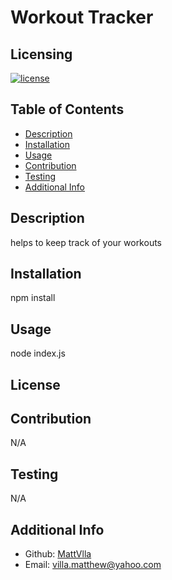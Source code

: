 # Workout Tracker
  
  ## Licensing
  [![license](https://img.shields.io/badge/license--blue)](https://shields.io)

  ## Table of Contents
  - [Description](#description)
  - [Installation](#installation)
  - [Usage](#usage)
  - [Contribution](#contribution)
  - [Testing](#testing)
  - [Additional Info](#additional-info)

  ## Description
  helps to keep track of your workouts

  ## Installation
  npm install

  ## Usage
  node index.js

  ## License
  

  ## Contribution
  N/A

  ## Testing
  N/A

  ## Additional Info
  - Github: [MattVlla](https://github.com/MattVlla)
  - Email: villa.matthew@yahoo.com
